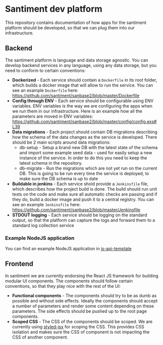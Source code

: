 # Santiment dev platform

This repository contains documentation of how apps for the santiment platform should be developed, so that we can plug them into our infrastructure.

## Backend

The santiment platform is language and data storage agnostic. You can develop backend services in any language, using any data storage, but you need to conform to certain conventions:

* __Dockerized__ - Each service should contain a `Dockerfile` in its root folder, which builds a docker image that will allow to run the service. You can see an example `Dockerfile` here: https://github.com/santiment/sanbase2/blob/master/Dockerfile
* __Config through ENV__ - Each service should be configurable using ENV variables. ENV variables is the way we are configuring the apps when we run them in our infrastructure. Here is an example how all the parameters are moved in ENV variables: https://github.com/santiment/sanbase2/blob/master/config/config.exs#L39
* __Data migrations__ - Each project should contain DB migrations describing how the schema of the data changes as the service is developed. There should be 2 main scripts around data migrations:
  * db-setup - Setup a brand new DB with the latest state of the schema and import some example seed data - used for easily setup a new instance of the service. In order to do this you need to keep the latest schema in the repository.
  * db-migrate - Run the migrations which are not yet run on the current DB. This is going to be run every time the service is deployed, to make sure the DB schema is up to date
* __Buildable in jenkins__ - Each service shold provide a `Jenkinsfile` file, which describes how the project build is done. The build should run unit tests on the code and make sure all automatic checks are passing and if they do, build a docker image and push it to a central registry. You can see an example `Jenkinsfile` here: https://github.com/santiment/sanbase2/blob/master/Jenkinsfile
* __STDOUT logging__ - Each service should be logging on the standard output, so that the platform can capture the logs and forward them to a standard log collection service

### Example NodeJS application

You can find an example NodeJS application in [js-api-template](js-api-template)

## Frontend

In santiment we are currently endorsing the React JS framework for building modular UI components. The components should follow certain conventions, so that they play nice with the rest of the UI:

* __Functional components__ - The components should try to be as dumb as possible and without side effects. Ideally the components should accept a number of parameters and render some content depending on these parameters. The side effects should be pushed up to the root page components.
* __Scoped CSS__ - The CSS of the components should be scoped. We are currently using [styled-jsx](https://github.com/zeit/styled-jsx) for scoping the CSS. This provides CSS isolation and makes sure the CSS of component is not impacting the CSS of another component.
